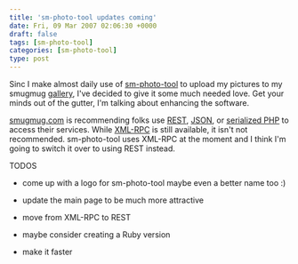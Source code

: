 ```yaml
---
title: 'sm-photo-tool updates coming'
date: Fri, 09 Mar 2007 02:06:30 +0000
draft: false
tags: [sm-photo-tool]
categories: [sm-photo-tool]
type: post
---
```


Sinc I make almost daily use of [sm-photo-tool](http://sm-photo-tool.sourceforge.net/) to upload my pictures to my smugmug [gallery](http://familiarodriguez.smugmug.com/), I've decided to give it some much needed love. Get your minds out of the gutter, I'm talking about enhancing the software.

[smugmug.com](http://smugmug.jot.com/API) is recommending folks use [REST](http://smugmug.jot.com/WikiHome/REST), [JSON](http://smugmug.jot.com/WikiHome/JSON), or [serialized PHP](http://smugmug.jot.com/SerializedPHP) to access their services. While [XML-RPC](http://smugmug.jot.com/WikiHome/XML-RPC) is still available, it isn't not recommended. sm-photo-tool uses XML-RPC at the moment and I think I'm going to switch it over to using REST instead.

TODOS

*   come up with a logo for sm-photo-tool maybe even a better name too :)

*   update the main page to be much more attractive

*   move from XML-RPC to REST

*   maybe consider creating a Ruby version

*   make it faster